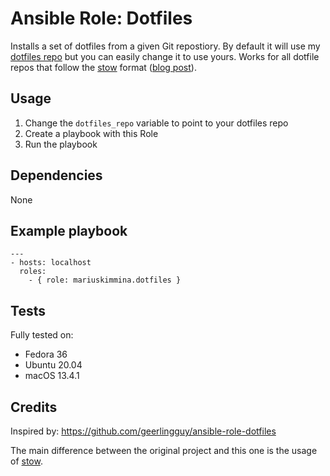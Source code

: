 # Ansible Role: Dotfiles

Installs a set of dotfiles from a given Git repostiory. By default it will use my [dotfiles repo][dotfiles] but you can easily change it to use yours.
Works for all dotfile repos that follow the [stow][stow] format ([blog post](https://brandon.invergo.net/news/2012-05-26-using-gnu-stow-to-manage-your-dotfiles.html)).

## Usage

1. Change the `dotfiles_repo` variable to point to your dotfiles repo
2. Create a playbook with this Role
3. Run the playbook

## Dependencies

None

## Example playbook

```
---
- hosts: localhost
  roles:
    - { role: mariuskimmina.dotfiles }
```


## Tests

Fully tested on:

* Fedora 36
* Ubuntu 20.04
* macOS 13.4.1

## Credits

Inspired by: https://github.com/geerlingguy/ansible-role-dotfiles

The main difference between the original project and this one is the usage of [stow][stow].

[stow]: https://www.gnu.org/software/stow/
[dotfiles]: https://github.com/idolize/dotfiles
